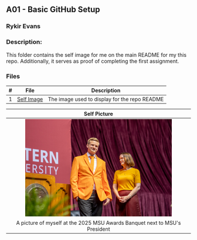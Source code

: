 ## A01 - Basic GitHub Setup
### Rykir Evans
### Description:

This folder contains the self image for me on the main README for my this repo. Additionally, it serves as proof of completing the first assignment.


### Files

|   #   | File                                                          | Description                                        |
| :---: | ------------------------------------------------------------- | -------------------------------------------------- |
|   1   | [Self Image](./self_image.jpg)                                | The image used to display for the repo README      |

|                                Self Picture                                |
| :------------------------------------------------------------------------: |
|  <img src="self_image.jpg" width="400">                                    |
| A picture of myself at the 2025 MSU Awards Banquet next to MSU's President |





